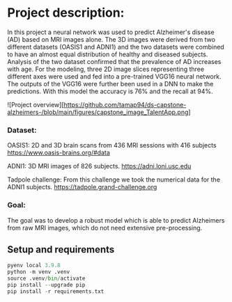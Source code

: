 # Project description:  
In this project a neural network was used to predict Alzheimer's disease (AD) based on MRI images alone. The 3D images were derived from two different datasets (OASIS1 and ADNI1) and the two datasets were combined to have an almost equal distribution of healthy and diseased subjects. Analysis of the two dataset confirmed that the prevalence of AD increases with age. For the modeling, three 2D image slices representing three different axes were used and fed into a pre-trained VGG16 neural network. The outputs of the VGG16 were further been used in a DNN to make the predictions. With this model the accuracy is 76% and the recall at 94%.

![Project overview][https://github.com/tamap94/ds-capstone-alzheimers-/blob/main/figures/capstone_image_TalentApp.png]

### Dataset:   
OASIS1: 2D and 3D brain scans from 436 MRI sessions with 416 subjects 
https://www.oasis-brains.org/#data

ADNI1: 3D MRI images of 826 subjects. 
https://adni.loni.usc.edu

Tadpole challenge: From this challenge we took the numerical data for the ADNI1 subjects. 
https://tadpole.grand-challenge.org

### Goal:  
The goal was to develop a robust model which is able to predict Alzheimers from raw MRI images, which do not need extensive pre-processing. 


## Setup and requirements

```python
pyenv local 3.9.8
python -m venv .venv
source .venv/bin/activate
pip install --upgrade pip
pip install -r requirements.txt
```
